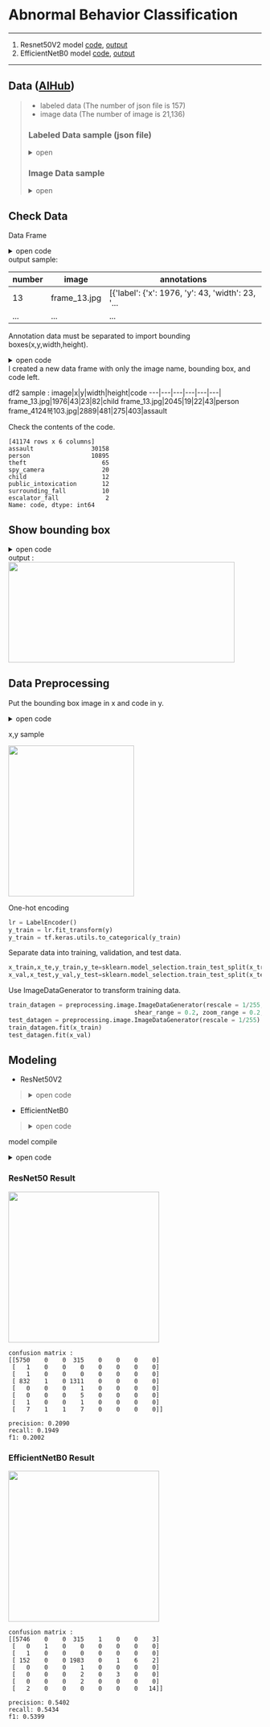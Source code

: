 # Abnormal Behavior Classification

***
1. Resnet50V2 model [code](https://github.com/yeol0129/AbnormalBehavior-Classification/blob/master/main.py), [output](https://github.com/yeol0129/AbnormalBehavior-Classification/blob/master/Resnet_output.out)
2. EfficientNetB0 model [code](https://github.com/yeol0129/AbnormalBehavior-Classification/blob/master/efficient.py), [output](https://github.com/yeol0129/AbnormalBehavior-Classification/blob/master/Efficientnet_output.out)
***
## Data ([AIHub](https://www.aihub.or.kr/aihubdata/data/view.do?currMenu=115&topMenu=100&aihubDataSe=realm&dataSetSn=174))
> * labeled data (The number of json file is 157)
> * image data (The number of image is 21,136)
> ### Labeled Data sample (json file)
> 
> <details>
> <summary>open</summary>
> <img src="https://user-images.githubusercontent.com/111839344/216802059-378c31f1-14a0-4127-8cdf-5ef276f004f3.png" width="350" height="400">
>
> ```
> 'annotation_2245757.json',
> 'annotation_2250768.json',
> 'annotation_2250172.json',
> 'annotation_2076491.json',
> 'annotation_2250177.json',
> ...
> ```
> 
> </details>
> 
> ### Image Data sample
> <details>
> <summary>open</summary>
> <img src="https://user-images.githubusercontent.com/111839344/216803164-7229af7d-90cb-4f5b-b74f-f303ec3e0a48.png" width="300" height="300">
>
> 
> </details>

## Check Data
Data Frame
<details>
<summary>open code</summary>
    
```python
for i in range(len(json_file_list)):
    with open("/Volumes/Siyeol_ssd/jupyter/지하철 역사 내 CCTV 이상행동 영상/Training/폭행/[라벨]폭행_1/"+json_file_list[i]) as f:
        d = json.load(f)
    frame=json_normalize(d['frames'])
    list_df.append(frame)
df=pd.concat(list_df,ignore_index=True)
print(df)
```
</details>
output sample: 

number|image|annotations
---|---|---|
13|frame_13.jpg|[{'label': {'x': 1976, 'y': 43, 'width': 23, '...
...|...|...|

Annotation data must be separated to import bounding boxes(x,y,width,height).
<details>
<summary>open code</summary>
    
```python
image_pre=[]
label_pre=[]
code_pre=[]
for i in range(len(df)):
    for j in df["annotations"][i]:
        p=df["image"][i]
        f=j["label"]
        image_pre.append(p)
        label_pre.append(f)

for i in range(len(df)):
    for j in df["annotations"][i]:
        code=j["category"]["code"]
        code_pre.append(code)
        
image_df=pd.DataFrame(image_pre)
image_df.columns=['image']
label_df=pd.DataFrame(label_pre)
code_df=pd.DataFrame(code_pre)
code_df.columns=['code']
frame_pre=pd.concat([image_df,label_df],axis=1)
df2=pd.concat([frame_pre,code_df],axis=1)

```
</details>
I created a new data frame with only the image name, bounding box, and code left.

df2 sample : 
image|x|y|width|height|code
---|---|---|---|---|---|
frame_13.jpg|1976|43|23|82|child
frame_13.jpg|2045|19|22|43|person
frame_4124복103.jpg|2889|481|275|403|assault

Check the contents of the code.
```
[41174 rows x 6 columns]
assault                30158
person                 10895
theft                     65
spy_camera                20
child                     12
public_intoxication       12
surrounding_fall          10
escalator_fall             2
Name: code, dtype: int64
```

## Show bounding box
<details>
<summary>open code</summary>    

```python
def plot_img(image_name):
    fig, ax = plt.subplots(1, 2, figsize=(14, 14))
    ax = ax.flatten()

    bbox = df2[df2['image'] == image_name]
    img_path = os.path.join(images, image_name)

    image = cv2.imread(img_path, cv2.IMREAD_COLOR)
    image = cv2.cvtColor(image, cv2.COLOR_BGR2RGB).astype(np.float64)
    image /= 255.0
    image2 = image

    ax[0].set_title('Original Image')
    ax[0].imshow(image)

    for idx, row in bbox.iterrows():
        x = row['x']
        y = row['y']
        w = row['width']
        h = row['height']
        label = row['code']
        cv2.rectangle(image2, (int(x), int(y), int(w), int(h)), (255, 0, 0), 3)
        font = cv2.FONT_HERSHEY_SIMPLEX
        cv2.putText(image2, label, (int(x), int(y - 10)), font, 3, (255, 0, 0), 4)

    ax[1].set_title('Image with Boundary Box')
    ax[1].imshow(image2)
    
   plt.show()

plot_img("frame_4223 복사본36.jpg")
```
</details>
output : 

<img src="https://user-images.githubusercontent.com/111839344/216853336-db10eb1e-4536-4d2a-993a-9c51b21cdaa3.png" width="450" height="200">

## Data Preprocessing
Put the bounding box image in x and code in y.
<details>
<summary>open code</summary>

```python
x=[]
y=[]
for i in range(len(df2)):
    arr=[]
    for item in df2.iloc[i]:
        arr.append(item)
    img = cv2.imread(os.path.join(images, arr[0]))
    img = img[arr[2]:(arr[2]+arr[4]),arr[1]:(arr[1]+arr[3])]
    try:
        img = cv2.resize(img, (224, 224))
    except:
        continue
    x.append(img)
    y.append(arr[5])
 ```
    
 </details>
 
x,y sample

<img src="https://user-images.githubusercontent.com/111839344/216856224-63c361e1-2e64-4e38-8b70-51fcf9f10176.png" width="250" height="300">

One-hot encoding

```python
lr = LabelEncoder()
y_train = lr.fit_transform(y)
y_train = tf.keras.utils.to_categorical(y_train)
```

Separate data into training, validation, and test data.

```python
x_train,x_te,y_train,y_te=sklearn.model_selection.train_test_split(x_train,y_train,test_size=0.4,random_state=0)
x_val,x_test,y_val,y_test=sklearn.model_selection.train_test_split(x_te,y_te,test_size=0.5,random_state=0)
```

Use ImageDataGenerator to transform training data.

```python
train_datagen = preprocessing.image.ImageDataGenerator(rescale = 1/255,rotation_range = 30, width_shift_range = 0.2, height_shift_range = 0.2,
                                   shear_range = 0.2, zoom_range = 0.2, horizontal_flip = True, vertical_flip =True)
test_datagen = preprocessing.image.ImageDataGenerator(rescale = 1/255)
train_datagen.fit(x_train)
test_datagen.fit(x_val)
```

## Modeling

* ResNet50V2
> <details>
> <summary>open code</summary>
> 
> ```python
> Resnet_model = tf.keras.applications.ResNet50V2(weights='imagenet', input_shape = (224,224,3),
>                                                     include_top=False)
> ```
> </details>

* EfficientNetB0
> <details>
> <summary>open code</summary>
>
> ```python
> Efficientnet_model = tf.keras.applications.EfficientNetB0(weights='imagenet', input_shape = (224,224,3),
>                                                     include_top=False)
> ```
> </details>



model compile
<details>
<summary>open code</summary>

```python
model = tf.keras.Sequential([
   Efficientnet_model,
   tf.keras.layers.GlobalAveragePooling2D(),
   tf.keras.layers.Dense(128, activation='relu'),
   tf.keras.layers.BatchNormalization(),
   tf.keras.layers.Dropout(0.2),
   tf.keras.layers.Dense(8, activation='softmax')
])
model.compile(optimizer = tf.keras.optimizers.Adam(learning_rate=0.001),
             loss = 'categorical_crossentropy',
             metrics=['accuracy'])
```    
    
</details>

### ResNet50 Result
<img src="https://user-images.githubusercontent.com/111839344/216874403-6146acee-7d3c-49af-9adf-e3f5b6175236.png" width="300" height="300">

```
confusion matrix : 
[[5750    0    0  315    0    0    0    0]
 [   1    0    0    0    0    0    0    0]
 [   1    0    0    0    0    0    0    0]
 [ 832    1    0 1311    0    0    0    0]
 [   0    0    0    1    0    0    0    0]
 [   0    0    0    5    0    0    0    0]
 [   1    0    0    1    0    0    0    0]
 [   7    1    1    7    0    0    0    0]]
 
precision: 0.2090
recall: 0.1949
f1: 0.2002
```

### EfficientNetB0 Result
<img src="https://user-images.githubusercontent.com/111839344/216874958-8090d16e-ac03-4cf3-9b77-787cb134c208.png" width="300" height="300">

```
confusion matrix :
[[5746    0    0  315    1    0    0    3]
 [   0    1    0    0    0    0    0    0]
 [   1    0    0    0    0    0    0    0]
 [ 152    0    0 1983    0    1    6    2]
 [   0    0    0    1    0    0    0    0]
 [   0    0    0    2    0    3    0    0]
 [   0    0    0    2    0    0    0    0]
 [   2    0    0    0    0    0    0   14]]
 
precision: 0.5402
recall: 0.5434
f1: 0.5399
```
